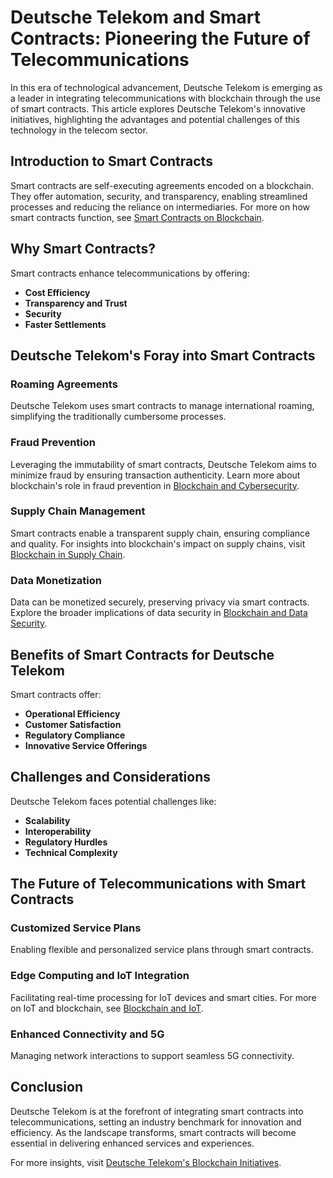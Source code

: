 # Deutsche Telekom and Smart Contracts: Pioneering the Future of Telecommunications

In this era of technological advancement, Deutsche Telekom is emerging as a leader in integrating telecommunications with blockchain through the use of smart contracts. This article explores Deutsche Telekom's innovative initiatives, highlighting the advantages and potential challenges of this technology in the telecom sector.

## Introduction to Smart Contracts

Smart contracts are self-executing agreements encoded on a blockchain. They offer automation, security, and transparency, enabling streamlined processes and reducing the reliance on intermediaries. For more on how smart contracts function, see [Smart Contracts on Blockchain](https://www.license-token.com/wiki/smart-contracts-on-blockchain).

## Why Smart Contracts?

Smart contracts enhance telecommunications by offering:

- **Cost Efficiency**
- **Transparency and Trust**
- **Security**
- **Faster Settlements**

## Deutsche Telekom's Foray into Smart Contracts

### Roaming Agreements
Deutsche Telekom uses smart contracts to manage international roaming, simplifying the traditionally cumbersome processes.

### Fraud Prevention
Leveraging the immutability of smart contracts, Deutsche Telekom aims to minimize fraud by ensuring transaction authenticity. Learn more about blockchain's role in fraud prevention in [Blockchain and Cybersecurity](https://www.license-token.com/wiki/blockchain-and-cybersecurity).

### Supply Chain Management
Smart contracts enable a transparent supply chain, ensuring compliance and quality. For insights into blockchain's impact on supply chains, visit [Blockchain in Supply Chain](https://www.license-token.com/wiki/blockchain-in-supply-chain).

### Data Monetization
Data can be monetized securely, preserving privacy via smart contracts. Explore the broader implications of data security in [Blockchain and Data Security](https://www.license-token.com/wiki/blockchain-and-data-security).

## Benefits of Smart Contracts for Deutsche Telekom

Smart contracts offer:

- **Operational Efficiency**
- **Customer Satisfaction**
- **Regulatory Compliance**
- **Innovative Service Offerings**

## Challenges and Considerations

Deutsche Telekom faces potential challenges like:

- **Scalability**
- **Interoperability**
- **Regulatory Hurdles**
- **Technical Complexity**

## The Future of Telecommunications with Smart Contracts

### Customized Service Plans
Enabling flexible and personalized service plans through smart contracts.

### Edge Computing and IoT Integration
Facilitating real-time processing for IoT devices and smart cities. For more on IoT and blockchain, see [Blockchain and IoT](https://www.license-token.com/wiki/blockchain-and-io-t).

### Enhanced Connectivity and 5G
Managing network interactions to support seamless 5G connectivity.

## Conclusion

Deutsche Telekom is at the forefront of integrating smart contracts into telecommunications, setting an industry benchmark for innovation and efficiency. As the landscape transforms, smart contracts will become essential in delivering enhanced services and experiences.

For more insights, visit [Deutsche Telekom's Blockchain Initiatives](https://www.telekom.com/en/blog/group/topic/blockchain).